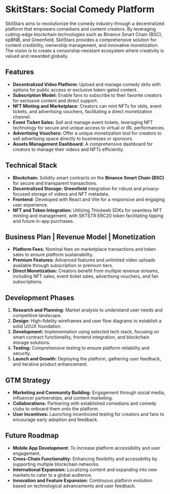 # SkitStars: Social Comedy Platform

SkitStars aims to revolutionize the comedy industry through a decentralized platform that empowers comedians and content creators. By leveraging cutting-edge blockchain technologies such as Binance Smart Chain (BSC), opBNB, and Greenfield, SkitStars provides a comprehensive solution for content credibility, ownership management, and innovative monetization. The vision is to create a censorship-resistant ecosystem where creativity is valued and rewarded globally.

## Features

- **Decentralized Video Platform:** Upload and manage comedy skits with options for public access or exclusive token-gated content.
- **Subscription Model:** Enable fans to subscribe to their favorite creators for exclusive content and direct support.
- **NFT Minting and Marketplace:** Creators can mint NFTs for skits, event tickets, and advertising vouchers, facilitating a direct monetization channel.
- **Event Ticket Sales:** Sell and manage event tickets, leveraging NFT technology for secure and unique access to virtual or IRL performances.
- **Advertising Vouchers:** Offer a unique monetization tool for creators to sell advertising space directly to businesses or sponsors.
- **Assets Management Dashboard:** A comprehensive dashboard for creators to manage their videos and NFTs efficiently.

## Technical Stack

- **Blockchain:** Solidity smart contracts on the **Binance Smart Chain (BSC)** for secure and transparent transactions.
- **Decentralized Storage:** **Greenfield** integration for robust and privacy-focused storage of videos and NFT metadata.
- **Frontend:** Developed with React and Vite for a responsive and engaging user experience.
- **NFT and Token Integration:** Utilizing Thirdweb SDKs for seamless NFT minting and management, with SKTSTR ERC20 token facilitating tipping and future in-app purchases.

## Business Plan | Revenue Model | Monetization

- **Platform Fees:** Nominal fees on marketplace transactions and token sales to ensure platform sustainability.
- **Premium Features:** Advanced features and unlimited video uploads available through subscription or premium tiers.
- **Direct Monetization:** Creators benefit from multiple revenue streams, including NFT sales, event ticket sales, advertising vouchers, and fan subscriptions.

## Development Phases

1. **Research and Planning:** Market analysis to understand user needs and competitive landscape.
2. **Design:** High-fidelity wireframes and user flow diagrams to establish a solid UI/UX foundation.
3. **Development:** Implementation using selected tech stack, focusing on smart contract functionality, frontend integration, and blockchain storage solutions.
4. **Testing:** Comprehensive testing to ensure platform reliability and security.
5. **Launch and Growth:** Deploying the platform, gathering user feedback, and iterative product enhancement.

## GTM Strategy

- **Marketing and Community Building:** Engagement through social media, influencer partnerships, and content marketing.
- **Collaborations:** Partnering with established comedians and comedy clubs to onboard them onto the platform.
- **User Incentives:** Launching incentivized testing for creators and fans to encourage early adoption and feedback.

## Future Roadmap

- **Mobile App Development:** To increase platform accessibility and user engagement.
- **Cross-Chain Functionality:** Enhancing flexibility and accessibility by supporting multiple blockchain networks.
- **International Expansion:** Localizing content and expanding into new markets to cater to a global audience.
- **Innovation and Feature Expansion:** Continuous platform evolution based on technological advancements and user feedback.
